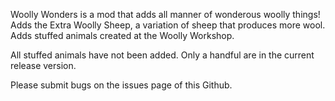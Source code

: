 Woolly Wonders is a mod that adds all manner of wonderous woolly things!
Adds the Extra Woolly Sheep, a variation of sheep that produces more wool.
Adds stuffed animals created at the Woolly Workshop.

All stuffed animals have not been added. Only a handful are in the current release version.

Please submit bugs on the issues page of this Github.

